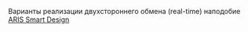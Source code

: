 Варианты реализации двухстороннего обмена (real-time) наподобие [ARIS Smart Design](https://habr.com/ru/articles/810851/)
